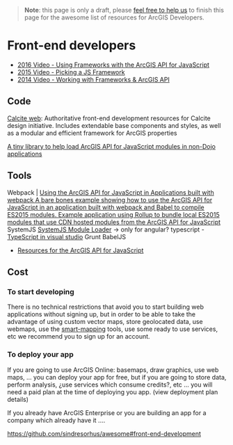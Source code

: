 > **Note**: this page is only a draft, please [feel free to help us](https://github.com/hhkaos/awesome-arcgis#contributions) to finish this page for the awesome list of resources for ArcGIS Developers.

# Front-end developers

* [2016 Video - Using Frameworks with the ArcGIS API for JavaScript](http://www.esri.com/videos/watch?videoid=5031&channelid=LegacyVideo&isLegacy=true&title=using-frameworks-with-the-arcgis-api-for-javascript)
* [2015 Video - Picking a JS Framework ](http://www.esri.com/videos/watch?videoid=4279&channelid=LegacyVideo&isLegacy=true&title=choosing-the-best-javascript-framework-for-you)
* [2014 Video - Working with Frameworks & ArcGIS API](http://www.esri.com/videos/watch?videoid=3334&channelid=LegacyVideo&isLegacy=true&title=working-with-javascript-app-frameworks-&-arcgis-api-for-javascript)

## Code
[Calcite web](https://github.com/Esri/calcite-web): Authoritative front-end
development resources for Calcite design initiative. Includes extendable base
components and styles, as well as a modular and efficient framework for ArcGIS
properties

[A tiny library to help load ArcGIS API for JavaScript modules in non-Dojo applications](https://github.com/tomwayson/esri-loader)

## Tools
Webpack | [Using the ArcGIS API for JavaScript in Applications built with webpack
](http://tomwayson.com/2016/11/27/using-the-arcgis-api-for-javascript-in-applications-built-with-webpack/)
[A bare bones example showing how to use the ArcGIS API for JavaScript in an application built with webpack and Babel to compile ES2015 modules.
](https://github.com/tomwayson/esri-webpack-babel)
[Example application using Rollup to bundle local ES2015 modules that use CDN hosted modules from the ArcGIS API for JavaScript](https://github.com/tomwayson/esri-rollup-example)
SystemJS
[SystemJS Module Loader](https://github.com/systemjs/systemjs) -> only for angular?
typescript - [TypeScript in visual studio](http://odoe.net/blog/typescript-visual-studio-code/)
Grunt
BabelJS
* [Resources for the ArcGIS API for JavaScript](https://github.com/odoe/esrijs-resources)

## Cost
### To start developing
There is no technical restrictions that avoid you to start building web applications without signing up, but in order to be able to take the advantage of using custom vector maps, store geolocated data, use webmaps, use the [smart-mapping](arcgis/smart-mapping) tools, use some ready to use services, etc we recommend you to sign up for an account.

### To deploy your app
If you are going to use ArcGIS Online: basemaps, draw graphics, use web maps, ... you can deploy your app for free, but if you are going to store data, perform analysis, ¿use services which consume credits?, etc ... you will need a
paid plan at the time of deploying you app. (view deployment plan details)

If you already have ArcGIS Enterprise or you are building an app for a company
which already have it ....


https://github.com/sindresorhus/awesome#front-end-development
